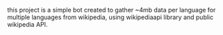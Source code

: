 this project is a simple bot created to gather ~4mb data per language for multiple languages from wikipedia, using wikipediaapi library and public wikipedia API.




